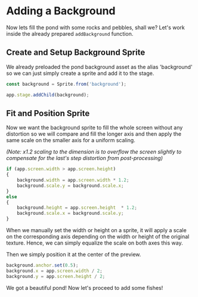 # Adding a Background

Now lets fill the pond with some rocks and pebbles, shall we? Let's work inside the already prepared `addBackground` function.

## Create and Setup Background Sprite

We already preloaded the pond background asset as the alias 'background' so we can just simply create a sprite and add it to the stage.

```javascript
const background = Sprite.from('background');

app.stage.addChild(background);
```

## Fit and Position Sprite

Now we want the background sprite to fill the whole screen without any distortion so we will compare and fill the longer axis and then apply the same scale on the smaller axis for a uniform scaling.

_(Note: x1.2 scaling to the dimension is to overflow the screen slightly to compensate for the last's step distortion from post-processing)_

```javascript
if (app.screen.width > app.screen.height)
{
    background.width = app.screen.width * 1.2;
    background.scale.y = background.scale.x;
}
else
{
    background.height = app.screen.height  * 1.2;
    background.scale.x = background.scale.y;
}
```

When we manually set the width or height on a sprite, it will apply a scale on the corresponding axis depending on the width or height of the original texture. Hence, we can simply equalize the scale on both axes this way.

Then we simply position it at the center of the preview.

```javascript
background.anchor.set(0.5);
background.x = app.screen.width / 2;
background.y = app.screen.height / 2;
```

We got a beautiful pond! Now let's proceed to add some fishes!


